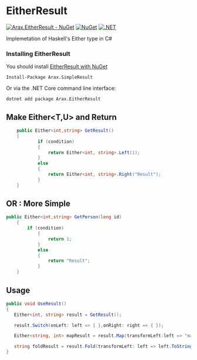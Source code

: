 # EitherResult
[![Arax.EitherResult - NuGet](https://img.shields.io/badge/nuget-Arax.EitherResult-blue)](https://www.nuget.org/packages/Arax.EitherResult)
[![NuGet](https://img.shields.io/nuget/dt/Arax.EitherResult.svg)](https://www.nuget.org/packages/Arax.EitherResult) 
[![.NET](https://github.com/araxis/EitherResult/actions/workflows/dotnet.yml/badge.svg)](https://github.com/araxis/EitherResult/actions/workflows/dotnet.yml)

Implemetation of Haskell's Either type in C#

### Installing EitherResult

You should install [EitherResult with NuGet](https://www.nuget.org/packages/Arax.EitherResult)

    Install-Package Arax.SimpleResult
    
Or via the .NET Core command line interface:

    dotnet add package Arax.EitherResult

##  Make Either<T,U> and Return 
```csharp
    public Either<int,string> GetResult()
    {
            if (condition)
            {
                return Either<int, string>.Left(1);
            }
            else
            {
                return Either<int, string>.Right("Result");
            }
    }
```
## OR : More Simple
```csharp
public Either<int,string> GetPerson(long id)
    {
        if (condition)
            {
                return 1;
            }
            else
            {
                return "Result";
            }
    }
```
## Usage 
```csharp
public void UseResult()
{
   Either<int, string> result = GetResult();

   result.Switch(onLeft: left => { },onRight: right => { });

   Either<string, int> mapResult = result.Map(transformLeft:left => "map left", transformRight: right => 25);

   string foldResult = result.Fold(transformLeft: left => left.ToString(), transformRight: right => right);
}
```
